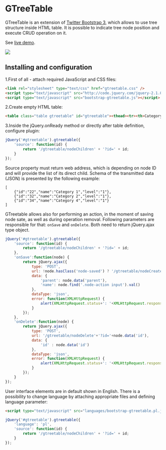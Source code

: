 GTreeTable
==========

GTreeTable is an extension of [Twitter Bootstrap 3](http://getbootstrap.com), which allows to use tree structure inside HTML table. 
It is possible to indicate tree node position and execute CRUD operation on it.

See [live demo](http://gtreetable.gilek.net).

![](http://gtreetable.gilek.net/assets/gtreetable.png)

Installing and configuration
--------------------------
1.First of all - attach required JavaScript and CSS files:

```html
<link rel="stylesheet" type="text/css" href="gtreetable.css" />
<script type="text/javascript" src="http://code.jquery.com/jquery-2.1.0.min.js"></script>
<script type="text/javascript" src="bootstrap-gtreetable.js"></script>
```

2.Create empty HTML table:

```html
<table class="table gtreetable" id="gtreetable"><thead><tr><th>Category</th></tr></thead></table>
```

3.Inside the jQuery.onReady method or directly after table definition, configure plugin:

```javascript
jQuery('#gtreetable').gtreetable({
    'source': function(id) {
        return '/gtreetable/nodeChildren' + '?id=' + id;
    }
});
```

Source property must return web address, which is depending on node ID and will provide the list of its direct child.
Schema of the transmitted data (JSON) is presented by the following example:
 
``` 
[
	{"id":"22","name":"Category 1","level":"1"},
	{"id":"32","name":"Category 2","level":"1"},
	{"id":"34","name":"Category 4","level":"1"}
]
```

GTreetable allows also for performing an action, in the moment of saving node sate, as well as during operation removal.
Following parameters are responsible for that: `onSave` and `onDelete`. Both need to return jQuery.ajax type object. 

```javascript
jQuery('#gtreetable').gtreetable({
    'source': function(id) {
        return '/gtreetable/nodeChildren' + '?id=' + id;
    },
	'onSave':function(node) {
		return jQuery.ajax({
			type: 'POST',
			url: !node.hasClass('node-saved') ? '/gtreetable/nodeCreate' : '/gtreetable/nodeUpdate'+'?id='+node.data('id'),
			data: {
				'parent': node.data('parent'),
				'name': node.find('.node-action input').val()
			},
			dataType: 'json',
			error: function(XMLHttpRequest) {
				alert(XMLHttpRequest.status+': '+XMLHttpRequest.responseText);
			}
		});        
	},
	'onDelete':function(node) {
		return jQuery.ajax({
			type: 'POST',
			url: '/gtreetable/nodeDelete'+'?id='+node.data('id'),
			data: {
				'id' : node.data('id')
			},
			dataType: 'json',
			error: function(XMLHttpRequest) {
				alert(XMLHttpRequest.status+': '+XMLHttpRequest.responseText);
			}
		});  
	}
});
```

User interface elements are in default shown in English. There is a possibility to change language by attaching appropriate files and defining language parameter:

```html
<script type="text/javascript" src="languages/bootstrap-gtreetable.pl.js"></script>
```
```javascript
jQuery('#gtreetable').gtreetable({
	'language': 'pl',
    'source': function(id) {
        return '/gtreetable/nodeChildren' + '?id=' + id;
    }
});
```
